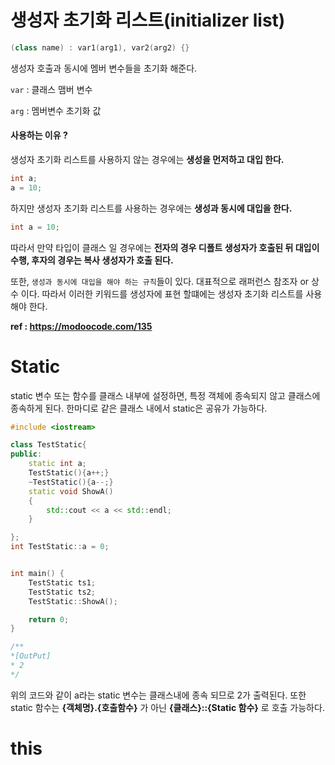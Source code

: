 # 생성자 초기화 리스트(initializer list)

```c++
(class name) : var1(arg1), var2(arg2) {}
```

생성자 호출과 동시에 멤버 변수들을 초기화 해준다.

`var`  : 클래스 맴버 변수

`arg` :  멤버변수 초기화 값



#### 사용하는 이유 ?

생성자 초기화 리스트를 사용하지 않는 경우에는 __생성을 먼저하고 대입 한다.__

```c++
int a;
a = 10;
```

하지만 생성자 초기화 리스트를 사용하는 경우에는 __생성과 동시에 대입을 한다.__

```c++
int a = 10;
```



따라서 만약 타입이 클래스 일 경우에는 __전자의 경우 디폴트 생성자가 호출된 뒤 대입이 수행, 후자의 경우는 복사 생성자가 호출 된다.__

또한, `생성과 동시에 대입을 해야 하는 규칙`들이 있다. 대표적으로 래퍼런스 참조자 or 상수 이다. 따라서 이러한 키워드를 생성자에 표현 할떄에는 생성자 초기화 리스트를 사용해야 한다.



__ref : https://modoocode.com/135__



# Static 

static 변수 또는 함수를 클래스 내부에 설정하면, 특정 객체에 종속되지 않고 클래스에 종속하게 된다. 한마디로 같은 클래스 내에서 static은 공유가 가능하다.

```c++
#include <iostream>

class TestStatic{
public:
    static int a;
    TestStatic(){a++;}
    ~TestStatic(){a--;}
    static void ShowA()
    {
        std::cout << a << std::endl;
    }

};
int TestStatic::a = 0;


int main() {
    TestStatic ts1;
    TestStatic ts2;
    TestStatic::ShowA();

    return 0;
}

/**
*[OutPut]
* 2
*/
```



위의 코드와 같이 a라는 static 변수는 클래스내에 종속 되므로 2가 출력된다. 또한 static 함수는 __{객체명}.{호출함수}__ 가 아닌 __{클래스}::{Static 함수}__ 로 호출 가능하다.



# this


